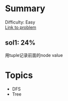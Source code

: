 # Summary
Difficulty: Easy<br/>
[Link to problem](https://leetcode.com/problems/binary-tree-paths/)<br/>
## sol1: 24%
用tuple记录前面的node value
# Topics
- DFS
- Tree